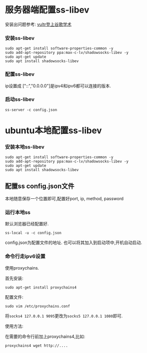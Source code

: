 # 服务器端配置ss-libev

安装出问题参考: [vultr登上谷歌学术](http://fpcsongazure.top/how-to-fuck-gfw-to-get-a-paper/)

### 安装ss-libev

```shell
sudo apt-get install software-properties-common -y
sudo add-apt-repository ppa:max-c-lv/shadowsocks-libev -y
sudo apt-get update
sudo apt install shadowsocks-libev
```

### 配置ss-libev

ip设置成 ["::","0.0.0.0"]是ipv4和ipv6都可以连接的版本.



### 启动ss-libev

```shell
ss-server -c config.json
```





# ubuntu本地配置ss-libev





### 安装本地ss-libev

```shell
sudo apt-get install software-properties-common -y
sudo add-apt-repository ppa:max-c-lv/shadowsocks-libev -y
sudo apt-get update
sudo apt install shadowsocks-libev
```



## 配置ss config.json文件

本地随意保存一个位置即可,配置好port, ip, method, password



### 运行本地ss

默认浏览器已经配置好. 

```shell
ss-local -u -c config.json
```

config.json为配置文件的地址. 也可以将其加入到启动项中,开机自动启动.



### 命令行走ipv6设置

使用proxychains.

首先安装:

```shell
sudo apt-get install proxychains4
```



配置文件:

```shell
sudo vim /etc/proxychains.conf
```



将`socks4 127.0.0.1 9095`更改为`socks5 127.0.0.1 1080`即可.



使用方法:

在需要的命令行前加上proxychains4,比如:

```shell
proxychains4 wget http://....
```





